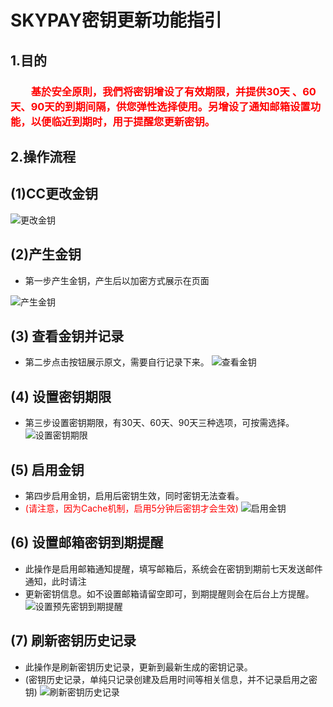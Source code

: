 # SKYPAY密钥更新功能指引
## 1.目的
### <font color = red>&ensp;&ensp;&ensp;&ensp;基於安全原則，我們将密钥增设了有效期限，并提供30天 、60天、90天的到期间隔，供您弹性选择使用。另增设了通知邮箱设置功能，以便临近到期时，用于提醒您更新密钥。</font>

## 2.操作流程
## (1)CC更改金钥 ##
![更改金钥](/public/CC更改金钥.png)

##  (2)产生金钥
  - 第一步产生金钥，产生后以加密方式展示在页面 

![产生金钥](/public/产生金钥.png)

## (3) 查看金钥并记录
 - 第二步点击按钮展示原文，需要自行记录下来。
![查看金钥](/public/查看金钥.png)

## (4) 设置密钥期限
 - 第三步设置密钥期限，有30天、60天、90天三种选项，可按需选择。
![设置密钥期限](/public/设置密钥期限.png)

## (5) 启用金钥
 - 第四步启用金钥，启用后密钥生效，同时密钥无法查看。
 - <font color = red>(请注意，因为Cache机制，启用5分钟后密钥才会生效)</font>
![启用金钥](/public/启用金钥.png)

## (6) 设置邮箱密钥到期提醒
 - 此操作是启用邮箱通知提醒，填写邮箱后，系统会在密钥到期前七天发送邮件通知，此时请注
 - 更新密钥信息。如不设置邮箱请留空即可，到期提醒则会在后台上方提醒。
![设置预先密钥到期提醒](/public/设置预先密钥到期提醒.png)

## (7) 刷新密钥历史记录
 - 此操作是刷新密钥历史记录，更新到最新生成的密钥记录。
 - (密钥历史记录，单纯只记录创建及启用时间等相关信息，并不记录启用之密钥)
![刷新密钥历史记录](/public/刷新密钥历史记录.png)